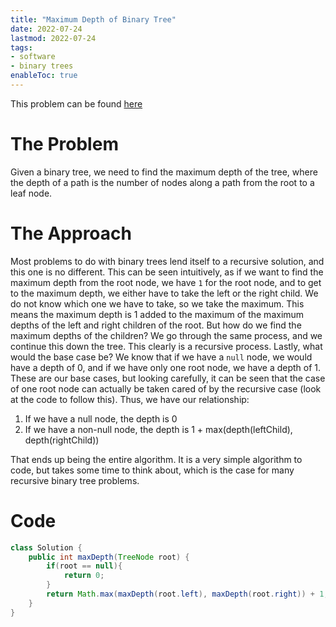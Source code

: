 ```yaml
---
title: "Maximum Depth of Binary Tree"
date: 2022-07-24
lastmod: 2022-07-24
tags:
- software
- binary trees
enableToc: true
---
```

This problem can be found [here](https://leetcode.com/problems/maximum-depth-of-binary-tree/)

# The Problem
Given a binary tree, we need to find the maximum depth of the tree, where the depth of a path is the number of nodes along a path from the root to a leaf node.

# The Approach
Most problems to do with binary trees lend itself to a recursive solution, and this one is no different. This can be seen intuitively, as if we want to find the maximum depth from the root node, we have `1` for the root node, and to get to the maximum depth, we either have to take the left or the right child. We do not know which one we have to take, so we take the maximum. This means the maximum depth is 1 added to the maximum of the maximum depths of the left and right children of the root. But how do we find the maximum depths of the children? We go through the same process, and we continue this down the tree. This clearly is a recursive process. Lastly, what would the base case be? We know that if we have a `null` node, we would have a depth of 0, and if we have only one root node, we have a depth of 1. These are our base cases, but looking carefully, it can be seen that the case of one root node can actually be taken cared of by the recursive case (look at the code to follow this). Thus, we have our relationship:
1. If we have a null node, the depth is 0
2. If we have a non-null node, the depth is 1 + max(depth(leftChild), depth(rightChild))

That ends up being the entire algorithm. It is a very simple algorithm to code, but takes some time to think about, which is the case for many recursive binary tree problems.

# Code
```java
class Solution {
    public int maxDepth(TreeNode root) {
        if(root == null){
            return 0;
        }
        return Math.max(maxDepth(root.left), maxDepth(root.right)) + 1;
    }
}
```